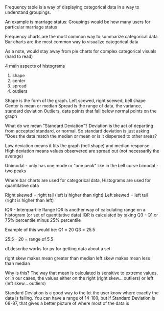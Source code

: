 Frequency table is a way of displaying categorical data in a way to understand groupings.

An example is marriage status:
Groupings would be how many users for particular marriage status

Frequency charts are the most common way to summarize categorical data
Bar charts are the most common way to visualize categorical data

As a note, would stay away from pie charts for complex categorical visuals (hard to read)

4 main aspects of histograms
1. shape
2. center
3. spread
4. outliers

Shape is the form of the graph. Left scewed, right scewed, bell shape
Center is mean or median
Spread is the range of data, the variance, standard deviation
Outliers, data points that fall below normal points on the graph

What do we mean "Standard Deviation"?
Deviation is the act of departing from accepted standard, or normal. So standard deviation is just asking "Does the data match the median or mean or is it dispersed to other areas?

Low deviation means it fits the graph (bell shape) and median response
High deviation means values observered are spread out (not necessarily the average)

Unimodal - only has one mode or "one peak" like in the bell curve
bimodal - two peaks

Where bar charts are used for categorical data, Histograms are used for quantitative data

Right skewed = right tail (left is higher than right)
Left skewed = left tail (right is higher than left)

IQR - Interquartile Range
IQR is another way of calculating range on a histogram (or set of quantitative data)
IQR is calculated by taking Q3 - Q1 or 75% percentile minus 25% percentile

Example of this would be:
Q1 = 20
Q3 = 25.5

25.5 - 20 = range of 5.5

df.describe works for py for getting data about a set

right skew makes mean greater than median
left skew makes mean less than median

Why is this? The way that mean is calculated is sensitive to extreme values, or in our cases, the values either on the right (right skew... outliers) or left (left skew... outliers)

Standard Deviation is a good way to the let the user know where exactly the data is falling. You can have a range of 14-100, but if Standard Deviation is 68-87, that gives a better picture of where most of the data is
